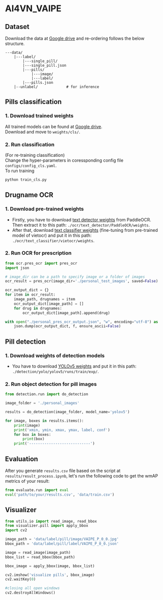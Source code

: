 # AI4VN_VAIPE

## Dataset
Download the data at [Google drive](https://drive.google.com/drive/folders/1PNhStby1B_xZBwS1mic-EssPX8Q_0odR?usp=sharing) and re-ordering follows the below structure.
```
---data/
    |---label/
        |---single_pill/
        |---single_pill.json
        |---pills/
            |---image/
            |---label/
        |---pills.json
    |--unlabel/             # for inference
```


## Pills classification
### 1. Download trained weights
All trained models can be found at [Google drive](https://drive.google.com/drive/folders/1kUopc2ZHbzSY5lTboR7XFtIKtIVdQwAo?usp=sharing).  
Download and move to `weights/cls/`.
### 2. Run classification
(For re-training classification)  
Change the hyper-parameters in coressponding config file `configs/config_cls.yaml`.  
To run training  
```bash
python train_cls.py
```

## Drugname OCR
### 1. Download pre-trained weights

- Firstly, you have to download <a href="https://paddleocr.bj.bcebos.com/PP-OCRv3/chinese/ch_PP-OCRv3_det_infer.tar">text detector weights</a> from PaddleOCR. Then extract it to this path: `./ocr/text_detector/PaddleOCR/weights`.
- After that, download <a href="https://drive.google.com/uc?id=1O5DkqiM3lE50sjzVz5_NuguILaS4BUER">text classifier weights</a> (fine-tuning from pre-trained model of vietocr) and put it in this path: `./ocr/text_classifier/vietocr/weights`.

### 2. Run OCR for prescription

```python
from ocr.pres_ocr import pres_ocr
import json

# image_dir can be a path to specify image or a folder of images
ocr_result = pres_ocr(image_dir='./personal_test_images', saved=False)

ocr_output_dict = {}
for item in ocr_result:
    image_path, drugnames = item
    ocr_output_dict[image_path] = []
    for drug in drugnames:
        ocr_output_dict[image_path].append(drug)

with open("./personal_pres_ocr_output.json", "w", encoding="utf-8") as f:
    json.dump(ocr_output_dict, f, ensure_ascii=False)
```

## Pill detection

### 1. Download weights of detection models

- You have to download [YOLOv5 weights](https://drive.google.com/uc?id=1Eiwp6vd5wK1Fu_Wxuowpo5nx2DUhcyzq) and put it in this path: `./detection/yolo/yolov5/runs/train/exp/`.

### 2. Run object detection for pill images

```python
from detection.run import do_detection

image_folder = './personal_images'

results = do_detection(image_folder, model_name='yolov5')

for image, boxes in results.items():
    print(image)
    print('xmin, ymin, xmax, ymax, label, conf')
    for box in boxes:
        print(box)
    print('----------------------------')
```

## Evaluation

After you generate `results.csv` file based on the script at `results/result_process.ipynb`, let's run the following code to get the wmAP metrics of your result:

```python
from evaluate.run import eval
eval('path/to/your/results.csv', 'data/train.csv')
```

## Visualizer
```python
from utils.io import read_image, read_bbox
from visualizer.pill import apply_bbox
import cv2

image_path = 'data/label/pill/image/VAIPE_P_0_0.jpg'
bbox_path = 'data/label/pill/label/VAIPE_P_0_0.json'

image = read_image(image_path)
bbox_list = read_bbox(bbox_path)

bbox_image = apply_bbox(image, bbox_list)

cv2.imshow('visualize pills', bbox_image)
cv2.waitKey(0)

#closing all open windows 
cv2.destroyAllWindows() 
```